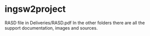 # ingsw2project
RASD file in Deliveries/RASD.pdf
In the other folders there are all the support documentation, images and sources.